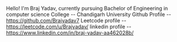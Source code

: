 Hello! I'm Braj Yadav, currently pursuing  Bachelor of Engineering in computer science 
College --  Chandigarh University
Github Profile -- https://github.com/Brajyadav7
Leetcode profile -- https://leetcode.com/u/Brajyadav/
linkedin profile -- https://www.linkedin.com/in/braj-yadav-aa462028b/
